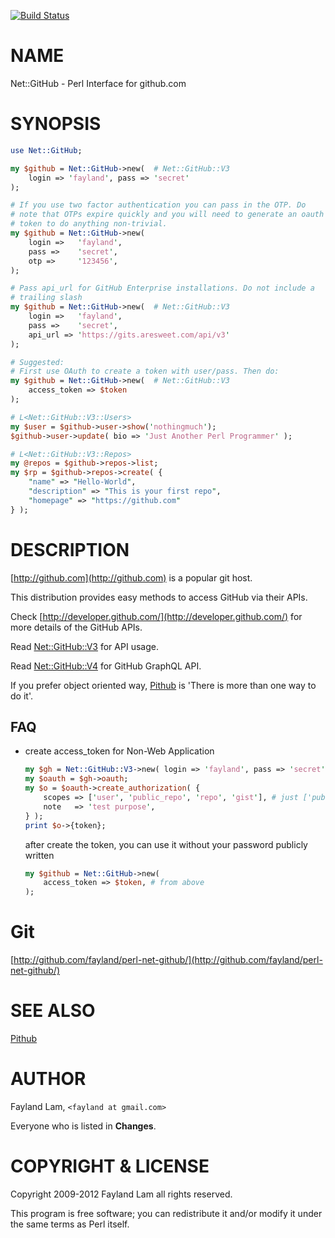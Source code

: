 [![Build Status](https://travis-ci.org/fayland/perl-net-github.svg?branch=master)](https://travis-ci.org/fayland/perl-net-github)

# NAME

Net::GitHub - Perl Interface for github.com

# SYNOPSIS

```perl
use Net::GitHub;

my $github = Net::GitHub->new(  # Net::GitHub::V3
    login => 'fayland', pass => 'secret'
);

# If you use two factor authentication you can pass in the OTP. Do
# note that OTPs expire quickly and you will need to generate an oauth
# token to do anything non-trivial.
my $github = Net::GitHub->new(
    login =>   'fayland',
    pass =>    'secret',
    otp =>     '123456',
);

# Pass api_url for GitHub Enterprise installations. Do not include a
# trailing slash
my $github = Net::GitHub->new(  # Net::GitHub::V3
    login =>   'fayland',
    pass =>    'secret',
    api_url => 'https://gits.aresweet.com/api/v3'
);

# Suggested:
# First use OAuth to create a token with user/pass. Then do:
my $github = Net::GitHub->new(  # Net::GitHub::V3
    access_token => $token
);

# L<Net::GitHub::V3::Users>
my $user = $github->user->show('nothingmuch');
$github->user->update( bio => 'Just Another Perl Programmer' );

# L<Net::GitHub::V3::Repos>
my @repos = $github->repos->list;
my $rp = $github->repos->create( {
    "name" => "Hello-World",
    "description" => "This is your first repo",
    "homepage" => "https://github.com"
} );
```

# DESCRIPTION

[http://github.com](http://github.com) is a popular git host.

This distribution provides easy methods to access GitHub via their APIs.

Check [http://developer.github.com/](http://developer.github.com/) for more details of the GitHub APIs.

Read [Net::GitHub::V3](https://metacpan.org/pod/Net::GitHub::V3) for API usage.

Read [Net::GitHub::V4](https://metacpan.org/pod/Net::GitHub::V4) for GitHub GraphQL API.

If you prefer object oriented way, [Pithub](https://metacpan.org/pod/Pithub) is 'There is more than one way to do it'.

## FAQ

- create access\_token for Non-Web Application

    ```perl
    my $gh = Net::GitHub::V3->new( login => 'fayland', pass => 'secret' );
    my $oauth = $gh->oauth;
    my $o = $oauth->create_authorization( {
        scopes => ['user', 'public_repo', 'repo', 'gist'], # just ['public_repo']
        note   => 'test purpose',
    } );
    print $o->{token};
    ```

    after create the token, you can use it without your password publicly written

    ```perl
    my $github = Net::GitHub->new(
        access_token => $token, # from above
    );
    ```

# Git

[http://github.com/fayland/perl-net-github/](http://github.com/fayland/perl-net-github/)

# SEE ALSO

[Pithub](https://metacpan.org/pod/Pithub)

# AUTHOR

Fayland Lam, `<fayland at gmail.com>`

Everyone who is listed in **Changes**.

# COPYRIGHT & LICENSE

Copyright 2009-2012 Fayland Lam all rights reserved.

This program is free software; you can redistribute it and/or modify it
under the same terms as Perl itself.
